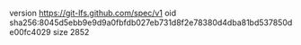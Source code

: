 version https://git-lfs.github.com/spec/v1
oid sha256:8045d5ebb9e9d9a0fbfdb027eb731d8f2e78380d4dba81bd537850de00fc4029
size 2852
